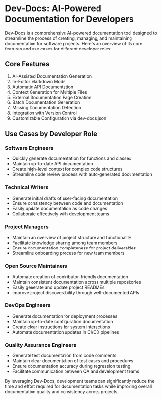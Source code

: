 

  # Dev-Docs: AI-Powered Documentation for Developers

Dev-Docs is a comprehensive AI-powered documentation tool designed to streamline the process of creating, managing, and maintaining documentation for software projects. Here's an overview of its core features and use cases for different developer roles:

## Core Features

1. AI-Assisted Documentation Generation
2. In-Editor Markdown Mode
3. Automatic API Documentation
4. Context Generation for Multiple Files
5. External Documentation Page Creation
6. Batch Documentation Generation
7. Missing Documentation Detection
8. Integration with Version Control
9. Customizable Configuration via dev-docs.json

## Use Cases by Developer Role

### Software Engineers

- Quickly generate documentation for functions and classes
- Maintain up-to-date API documentation
- Create high-level context for complex code structures
- Streamline code review process with auto-generated documentation

### Technical Writers

- Generate initial drafts of user-facing documentation
- Ensure consistency between code and documentation
- Easily update documentation as code changes
- Collaborate effectively with development teams

### Project Managers

- Maintain an overview of project structure and functionality
- Facilitate knowledge sharing among team members
- Ensure documentation completeness for project deliverables
- Streamline onboarding process for new team members

### Open Source Maintainers

- Automate creation of contributor-friendly documentation
- Maintain consistent documentation across multiple repositories
- Easily generate and update project READMEs
- Improve project discoverability through well-documented APIs

### DevOps Engineers

- Generate documentation for deployment processes
- Maintain up-to-date configuration documentation
- Create clear instructions for system interactions
- Automate documentation updates in CI/CD pipelines

### Quality Assurance Engineers

- Generate test documentation from code comments
- Maintain clear documentation of test cases and procedures
- Ensure documentation accuracy during regression testing
- Facilitate communication between QA and development teams

By leveraging Dev-Docs, development teams can significantly reduce the time and effort required for documentation tasks while improving overall documentation quality and consistency across projects.

  